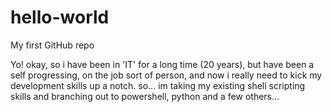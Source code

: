 # hello-world
My first GitHub repo

Yo! okay, so i have been in 'IT' for a long time (20 years), but have been a self progressing, on the job sort of person, and now i really need to kick my development skills up a notch. so... im taking my existing shell scripting skills and branching out to powershell, python and a few others...
